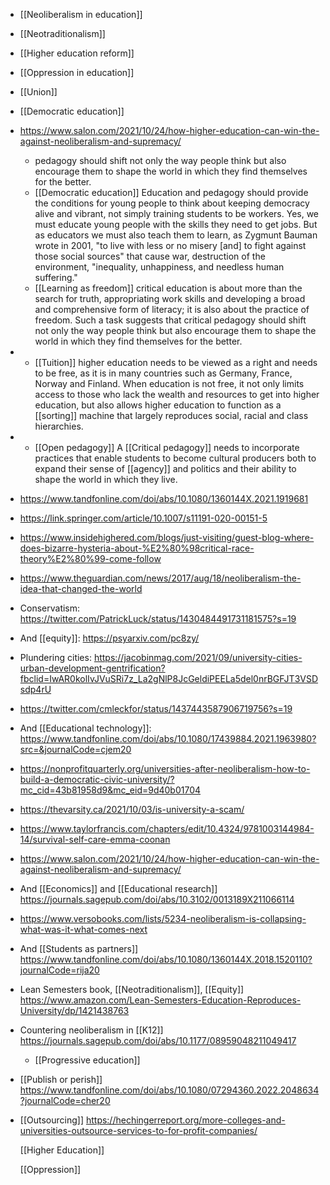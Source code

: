 - [[Neoliberalism in education]]
- [[Neotraditionalism]]
- [[Higher education reform]]
- [[Oppression in education]]
- [[Union]]
- [[Democratic education]]
- https://www.salon.com/2021/10/24/how-higher-education-can-win-the-against-neoliberalism-and-supremacy/
	- pedagogy should shift not only the way people think but also
	  encourage them to shape the world in which they find themselves
	  for the better.
	- [[Democratic education]]
	  Education and pedagogy should provide the conditions for young
	  people to think about keeping democracy alive and vibrant, not
	  simply training students to be workers. Yes, we must educate
	  young people with the skills they need to get jobs. But as
	  educators we must also teach them to learn, as Zygmunt Bauman
	  wrote in 2001, "to live with less or no misery \[and\] to fight
	  against those social sources" that cause war, destruction of the
	  environment, "inequality, unhappiness, and needless human
	  suffering."
	- [[Learning as freedom]] critical
	  education is about more than the search for truth, appropriating
	  work skills and developing a broad and comprehensive form of
	  literacy; it is also about the practice of freedom. Such a task
	  suggests that critical pedagogy should shift not only the way
	  people think but also encourage them to shape the world in which
	  they find themselves for the better.
- - [[Tuition]] higher education needs to be
      viewed as a right and needs to be free, as it is in many
      countries such as Germany, France, Norway and Finland. When
      education is not free, it not only limits access to those who
      lack the wealth and resources to get into higher education, but
      also allows higher education to function as a
      [[sorting]] machine that largely reproduces
      social, racial and class hierarchies.
- - [[Open pedagogy]] A [[Critical pedagogy]] needs to incorporate
      practices that enable students to become cultural producers both
      to expand their sense of [[agency]] and
      politics and their ability to shape the world in which they
      live.
- https://www.tandfonline.com/doi/abs/10.1080/1360144X.2021.1919681
- https://link.springer.com/article/10.1007/s11191-020-00151-5
- https://www.insidehighered.com/blogs/just-visiting/guest-blog-where-does-bizarre-hysteria-about-%E2%80%98critical-race-theory%E2%80%99-come-follow
- https://www.theguardian.com/news/2017/aug/18/neoliberalism-the-idea-that-changed-the-world
- Conservatism:
  https://twitter.com/PatrickLuck/status/1430484491731181575?s=19
- And [[equity]]: https://psyarxiv.com/pc8zy/
- Plundering cities:
  https://jacobinmag.com/2021/09/university-cities-urban-development-gentrification?fbclid=IwAR0kolIvJVuSRi7z_La2gNlP8JcGeldiPEELa5del0nrBGFJT3VSDsdp4rU
- https://twitter.com/cmleckfor/status/1437443587906719756?s=19
- And [[Educational technology]]:
  https://www.tandfonline.com/doi/abs/10.1080/17439884.2021.1963980?src=&journalCode=cjem20
- https://nonprofitquarterly.org/universities-after-neoliberalism-how-to-build-a-democratic-civic-university/?mc_cid=43b81958d9&mc_eid=9d40b01704
- https://thevarsity.ca/2021/10/03/is-university-a-scam/
- https://www.taylorfrancis.com/chapters/edit/10.4324/9781003144984-14/survival-self-care-emma-coonan
- https://www.salon.com/2021/10/24/how-higher-education-can-win-the-against-neoliberalism-and-supremacy/
- And [[Economics]] and  [[Educational research]]
  https://journals.sagepub.com/doi/abs/10.3102/0013189X211066114
- https://www.versobooks.com/lists/5234-neoliberalism-is-collapsing-what-was-it-what-comes-next
- And [[Students as partners]]
  https://www.tandfonline.com/doi/abs/10.1080/1360144X.2018.1520110?journalCode=rija20
- Lean Semesters book,
  [[Neotraditionalism]],
  [[Equity]]
  https://www.amazon.com/Lean-Semesters-Education-Reproduces-University/dp/1421438763
- Countering neoliberalism in [[K12]]
  https://journals.sagepub.com/doi/abs/10.1177/08959048211049417
	- [[Progressive education]]
- [[Publish or perish]]
  https://www.tandfonline.com/doi/abs/10.1080/07294360.2022.2048634?journalCode=cher20
- [[Outsourcing]]
  https://hechingerreport.org/more-colleges-and-universities-outsource-services-to-for-profit-companies/
  
  [[Higher Education]]
  
  [[Oppression]]